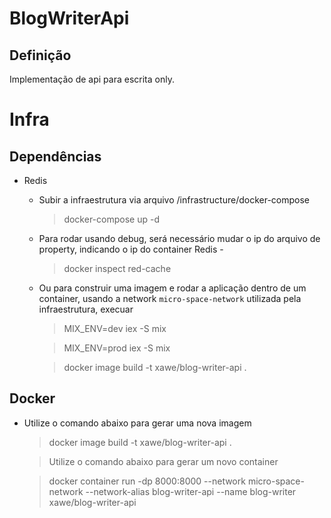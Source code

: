 # BlogWriterApi


## Definição

Implementação de api para escrita only.



# Infra

## Dependências

  - Redis
    
    * Subir a infraestrutura via arquivo /infrastructure/docker-compose               

      > docker-compose up -d

    * Para rodar usando debug, será necessário mudar o ip do arquivo de property, indicando o ip do container Redis - 
        
      > docker inspect red-cache

    * Ou para construir uma imagem e 
        rodar a aplicação dentro de um container, usando a network `micro-space-network` utilizada 
        pela infraestrutura, execuar

      > MIX_ENV=dev iex -S mix

      > MIX_ENV=prod iex -S mix

      > docker image build -t xawe/blog-writer-api .

## Docker

  - Utilize o comando abaixo para gerar uma nova imagem
    
    > docker image build -t xawe/blog-writer-api .

    > Utilize o comando abaixo para gerar um novo container

    > docker container run -dp 8000:8000 --network micro-space-network --network-alias blog-writer-api --name blog-writer xawe/blog-writer-api 